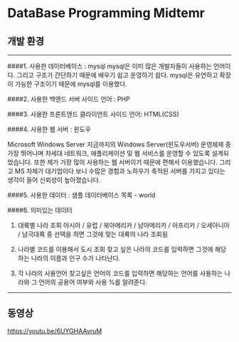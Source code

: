 DataBase Programming Midtemr
============================
## 개발 환경
-----------------------------
####1. 사용한 데이터베이스 : mysql
mysql은 이미 많은 개발자들이 사용하는 언어이다. 그리고 구조가 간단하기 때문에 배우기 쉽고 운영하기 쉽다. mysql은 유연하고 확장이 가능한 구조이기 때문에 mysql를 이용했다.

####2. 사용한 백앤드 서버 사이드 언어 : PHP

####3. 사용한 프론트엔드 클라이언트 사이드 언어: HTML(CSS)

####4. 사용한 웹 서버 : 윈도우

Microsoft Windows Server 지금까지의 Windows Server(윈도우서버) 운영체제 중 가장 뛰어나며 차세대 네트워크, 애플리케이션 및 웹 서비스를 운영할 수 있도록 설계되었습니다.
또한 제가 가장 많이 사용하는 웹 서버이기 때문에 편해서 이용했습니다. 그리고 MS 자체가 대기업이다 보니 수많은 경험과 노하우가 축적된 서버를 가지고 있다는 생각이 들어 신뢰성이 높아졌습니다.

####5. 사용한 데이터 : 샘플 데이터베이스 목록 - world

####6. 의미있는 데이터
1. 대륙별 나라 조회
아시아 / 유럽 / 북아메리카 / 남아메리카 / 아프리카 / 오세아니아 / 남극대륙 중 선택을 하면 그것에 맞는 대륙의 나라 조회됨

2. 나라별 코드를 이용해서 도시 조회
찾고 싶은 나라의 코드를 입력하면 그것에 해당하는 나라의 이름과 인구 수가 나타난다.

3. 각 나라의 사용언어
찾고싶은 언어의 코드를 입력하면 해당하는 언어를 사용하는 나라와 그 언어의 공용어 여부와 사용 %를 알려준다.

-----------------------------------------
## 동영상
https://youtu.be/6UYGHAAvruM
